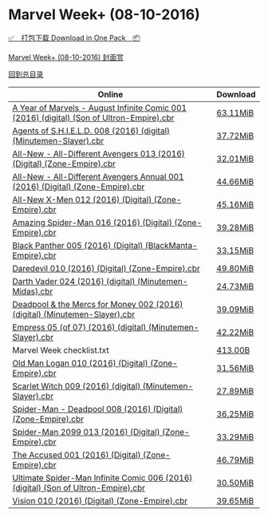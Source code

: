 # Marvel Week+ (08-10-2016)

[✅&emsp;打包下载 Download in One Pack&emsp;📦](https://pan.baidu.com/s/1geDowWb)

[Marvel Week+ (08-10-2016) 封面赏](/https://github.com/alicewish/markdown/blob/master/cover/Marvel-Week-08-10-2016-Covers.md)



[回到总目录](https://github.com/alicewish/markdown/blob/master/Catalogs.md)



Online | Download
--- | ---
[A Year of Marvels - August Infinite Comic 001 (2016) (digital) (Son of Ultron-Empire).cbr](https://github.com/alicewish/markdown/blob/master/comic/A-Year-of-Marvels-August-Infinite-Comic-001-2016-digital-Son-of-Ultron-Empire-cbr.md) | [63.11MiB](https://pan.baidu.com/s/1geDowWb#list/path=%2FMarvel%20Week%202016%20Q3%2FMarvel%20Week%2B%20%2808-10-2016%29%2F%E3%82%A6%E3%82%A4%E3%82%B3%E3%82%B9%E3%82%AB%E3%82%BF%E3%82%AF%E3%82%A2%E3%82%B7%E3%82%A6%E3%82%AA%E3%82%B9%E3%82%B7%E3%82%B7%E3%82%A6%E3%82%AD%E3%82%B7%E3%82%A2%E3%82%AB%E3%82%AB%E3%82%A4%E3%82%B5%E3%82%BD%E3%82%BF%E3%82%AA%E3%82%BB%E3%82%BB%E3%82%AF%E3%82%B3%E3%82%AA%E3%82%B3%E3%82%A4&parentPath=%2FMarvel%20Week%202016%20Q3)
[Agents of S.H.I.E.L.D. 008 (2016) (digital) (Minutemen-Slayer).cbr](https://github.com/alicewish/markdown/blob/master/comic/Agents-of-S-H-I-E-L-D-008-2016-digital-Minutemen-Slayer-cbr.md) | [37.72MiB](https://pan.baidu.com/s/1geDowWb#list/path=%2FMarvel%20Week%202016%20Q3%2FMarvel%20Week%2B%20%2808-10-2016%29%2F%E3%82%B7%E3%82%AB%E3%82%B9%E3%82%BF%E3%82%AF%E3%82%BB%E3%82%AD%E3%82%B5%E3%82%AD%E3%82%B9%E3%82%B7%E3%82%B7%E3%82%B7%E3%82%BB%E3%82%B7%E3%82%AB%E3%82%A4%E3%82%B3%E3%82%B9%E3%82%AA%E3%82%A6%E3%82%BB%E3%82%B5%E3%82%B9%E3%82%B1%E3%82%A2%E3%82%BF%E3%82%AB%E3%82%BB%E3%82%AB%E3%82%BF%E3%82%AD&parentPath=%2FMarvel%20Week%202016%20Q3)
[All-New - All-Different Avengers 013 (2016) (Digital) (Zone-Empire).cbr](https://github.com/alicewish/markdown/blob/master/comic/All-New-All-Different-Avengers-013-2016-Digital-Zone-Empire-cbr.md) | [32.01MiB](https://pan.baidu.com/s/1geDowWb#list/path=%2FMarvel%20Week%202016%20Q3%2FMarvel%20Week%2B%20%2808-10-2016%29%2F%E3%82%A8%E3%82%AB%E3%82%AA%E3%82%A6%E3%82%B1%E3%82%AF%E3%82%AB%E3%82%B1%E3%82%A2%E3%82%A2%E3%82%AD%E3%82%B1%E3%82%B9%E3%82%A8%E3%82%B7%E3%82%B7%E3%82%BD%E3%82%B9%E3%82%A4%E3%82%A2%E3%82%BD%E3%82%AD%E3%82%B1%E3%82%B1%E3%82%AA%E3%82%A2%E3%82%BD%E3%82%BB%E3%82%B1%E3%82%B3%E3%82%BF%E3%82%B7&parentPath=%2FMarvel%20Week%202016%20Q3)
[All-New - All-Different Avengers Annual 001 (2016) (Digital) (Zone-Empire).cbr](https://github.com/alicewish/markdown/blob/master/comic/All-New-All-Different-Avengers-Annual-001-2016-Digital-Zone-Empire-cbr.md) | [44.66MiB](https://pan.baidu.com/s/1geDowWb#list/path=%2FMarvel%20Week%202016%20Q3%2FMarvel%20Week%2B%20%2808-10-2016%29%2F%E3%82%AD%E3%82%A2%E3%82%AF%E3%82%B7%E3%82%AD%E3%82%A2%E3%82%AB%E3%82%B3%E3%82%BF%E3%82%B3%E3%82%B1%E3%82%AA%E3%82%A8%E3%82%AB%E3%82%BB%E3%82%BB%E3%82%BB%E3%82%B5%E3%82%B5%E3%82%B3%E3%82%A6%E3%82%A2%E3%82%B1%E3%82%A2%E3%82%BB%E3%82%AD%E3%82%BB%E3%82%B7%E3%82%AF%E3%82%B7%E3%82%B9%E3%82%B3&parentPath=%2FMarvel%20Week%202016%20Q3)
[All-New X-Men 012 (2016) (Digital) (Zone-Empire).cbr](https://github.com/alicewish/markdown/blob/master/comic/All-New-X-Men-012-2016-Digital-Zone-Empire-cbr.md) | [45.16MiB](https://pan.baidu.com/s/1geDowWb#list/path=%2FMarvel%20Week%202016%20Q3%2FMarvel%20Week%2B%20%2808-10-2016%29%2F%E3%82%B1%E3%82%AB%E3%82%B1%E3%82%BB%E3%82%B9%E3%82%AB%E3%82%AD%E3%82%AA%E3%82%BD%E3%82%B1%E3%82%B1%E3%82%A6%E3%82%AA%E3%82%BF%E3%82%A4%E3%82%A2%E3%82%AB%E3%82%AF%E3%82%AF%E3%82%BD%E3%82%B5%E3%82%B1%E3%82%A4%E3%82%A8%E3%82%A4%E3%82%AA%E3%82%B3%E3%82%A6%E3%82%BF%E3%82%A2%E3%82%BD%E3%82%B7&parentPath=%2FMarvel%20Week%202016%20Q3)
[Amazing Spider-Man 016 (2016) (Digital) (Zone-Empire).cbr](https://github.com/alicewish/markdown/blob/master/comic/Amazing-Spider-Man-016-2016-Digital-Zone-Empire-cbr.md) | [39.28MiB](https://pan.baidu.com/s/1geDowWb#list/path=%2FMarvel%20Week%202016%20Q3%2FMarvel%20Week%2B%20%2808-10-2016%29%2F%E3%82%B3%E3%82%A8%E3%82%AA%E3%82%BD%E3%82%AA%E3%82%A6%E3%82%B7%E3%82%A6%E3%82%A2%E3%82%A4%E3%82%AF%E3%82%AB%E3%82%AF%E3%82%B5%E3%82%AA%E3%82%B1%E3%82%AB%E3%82%A8%E3%82%AA%E3%82%A4%E3%82%B5%E3%82%AB%E3%82%AB%E3%82%A4%E3%82%B9%E3%82%B3%E3%82%B1%E3%82%AA%E3%82%A2%E3%82%A2%E3%82%AD%E3%82%B7&parentPath=%2FMarvel%20Week%202016%20Q3)
[Black Panther 005 (2016) (Digital) (BlackManta-Empire).cbr](https://github.com/alicewish/markdown/blob/master/comic/Black-Panther-005-2016-Digital-BlackManta-Empire-cbr.md) | [33.15MiB](https://pan.baidu.com/s/1geDowWb#list/path=%2FMarvel%20Week%202016%20Q3%2FMarvel%20Week%2B%20%2808-10-2016%29%2F%E3%82%BF%E3%82%B7%E3%82%A4%E3%82%BF%E3%82%AF%E3%82%B1%E3%82%AA%E3%82%AA%E3%82%AF%E3%82%A2%E3%82%BF%E3%82%BF%E3%82%AF%E3%82%BB%E3%82%AA%E3%82%AD%E3%82%AB%E3%82%BF%E3%82%A6%E3%82%B1%E3%82%AB%E3%82%BF%E3%82%AF%E3%82%AA%E3%82%BB%E3%82%B1%E3%82%BF%E3%82%BD%E3%82%BB%E3%82%A6%E3%82%A2%E3%82%B7&parentPath=%2FMarvel%20Week%202016%20Q3)
[Daredevil 010 (2016) (Digital) (Zone-Empire).cbr](https://github.com/alicewish/markdown/blob/master/comic/Daredevil-010-2016-Digital-Zone-Empire-cbr.md) | [49.80MiB](https://pan.baidu.com/s/1geDowWb#list/path=%2FMarvel%20Week%202016%20Q3%2FMarvel%20Week%2B%20%2808-10-2016%29%2F%E3%82%A8%E3%82%BD%E3%82%B9%E3%82%A4%E3%82%AD%E3%82%B5%E3%82%A4%E3%82%A6%E3%82%B7%E3%82%A8%E3%82%A8%E3%82%A6%E3%82%A8%E3%82%B5%E3%82%B7%E3%82%A4%E3%82%A8%E3%82%A2%E3%82%BF%E3%82%BF%E3%82%B9%E3%82%B3%E3%82%A4%E3%82%B9%E3%82%AD%E3%82%B7%E3%82%A4%E3%82%B3%E3%82%A2%E3%82%A2%E3%82%A6%E3%82%A6&parentPath=%2FMarvel%20Week%202016%20Q3)
[Darth Vader 024 (2016) (digital) (Minutemen-Midas).cbr](https://github.com/alicewish/markdown/blob/master/comic/Darth-Vader-024-2016-digital-Minutemen-Midas-cbr.md) | [24.73MiB](https://pan.baidu.com/s/1geDowWb#list/path=%2FMarvel%20Week%202016%20Q3%2FMarvel%20Week%2B%20%2808-10-2016%29%2F%E3%82%A6%E3%82%B1%E3%82%A2%E3%82%B3%E3%82%AB%E3%82%BF%E3%82%BD%E3%82%BF%E3%82%A6%E3%82%BF%E3%82%A6%E3%82%BF%E3%82%BD%E3%82%AF%E3%82%B1%E3%82%AF%E3%82%B5%E3%82%B3%E3%82%B9%E3%82%A8%E3%82%A6%E3%82%AA%E3%82%B7%E3%82%A6%E3%82%B9%E3%82%B5%E3%82%A8%E3%82%A6%E3%82%BB%E3%82%A6%E3%82%A4%E3%82%AA&parentPath=%2FMarvel%20Week%202016%20Q3)
[Deadpool & the Mercs for Money 002 (2016) (digital) (Minutemen-Slayer).cbr](https://github.com/alicewish/markdown/blob/master/comic/Deadpool-Mercs-for-Money-002-2016-digital-Minutemen-Slayer-cbr.md) | [39.09MiB](https://pan.baidu.com/s/1geDowWb#list/path=%2FMarvel%20Week%202016%20Q3%2FMarvel%20Week%2B%20%2808-10-2016%29%2F%E3%82%B7%E3%82%A8%E3%82%B1%E3%82%B7%E3%82%AA%E3%82%A4%E3%82%A4%E3%82%BD%E3%82%B3%E3%82%AA%E3%82%A4%E3%82%B7%E3%82%B3%E3%82%B3%E3%82%BB%E3%82%AF%E3%82%BB%E3%82%B7%E3%82%A2%E3%82%A8%E3%82%A8%E3%82%AF%E3%82%B7%E3%82%B5%E3%82%B7%E3%82%BD%E3%82%BF%E3%82%B3%E3%82%A2%E3%82%AA%E3%82%A2%E3%82%BB&parentPath=%2FMarvel%20Week%202016%20Q3)
[Empress 05 (of 07) (2016) (digital) (Minutemen-Slayer).cbr](https://github.com/alicewish/markdown/blob/master/comic/Empress-05-of-07-2016-digital-Minutemen-Slayer-cbr.md) | [42.22MiB](https://pan.baidu.com/s/1geDowWb#list/path=%2FMarvel%20Week%202016%20Q3%2FMarvel%20Week%2B%20%2808-10-2016%29%2F%E3%82%B7%E3%82%B3%E3%82%B7%E3%82%AF%E3%82%AD%E3%82%B1%E3%82%B9%E3%82%AA%E3%82%BB%E3%82%AB%E3%82%BD%E3%82%AB%E3%82%AA%E3%82%AD%E3%82%B7%E3%82%B9%E3%82%AF%E3%82%B7%E3%82%B7%E3%82%AD%E3%82%BF%E3%82%B5%E3%82%A2%E3%82%A6%E3%82%B1%E3%82%BF%E3%82%AF%E3%82%AB%E3%82%B7%E3%82%AD%E3%82%A4%E3%82%B9&parentPath=%2FMarvel%20Week%202016%20Q3)
Marvel Week checklist.txt | [413.00B](https://pan.baidu.com/s/1geDowWb#list/path=%2FMarvel%20Week%202016%20Q3%2FMarvel%20Week%2B%20%2808-10-2016%29%2F%E3%82%BD%E3%82%A8%E3%82%A2%E3%82%BB%E3%82%B3%E3%82%BB%E3%82%BD%E3%82%B9%E3%82%BD%E3%82%AD%E3%82%B3%E3%82%AF%E3%82%B5%E3%82%B9%E3%82%A4%E3%82%B7%E3%82%B7%E3%82%A6%E3%82%B9%E3%82%B5%E3%82%A2%E3%82%BF%E3%82%BB%E3%82%B1%E3%82%A6%E3%82%AF%E3%82%B9%E3%82%B9%E3%82%BF%E3%82%B9%E3%82%B5%E3%82%B3&parentPath=%2FMarvel%20Week%202016%20Q3)
[Old Man Logan 010 (2016) (Digital) (Zone-Empire).cbr](https://github.com/alicewish/markdown/blob/master/comic/Old-Man-Logan-010-2016-Digital-Zone-Empire-cbr.md) | [31.56MiB](https://pan.baidu.com/s/1geDowWb#list/path=%2FMarvel%20Week%202016%20Q3%2FMarvel%20Week%2B%20%2808-10-2016%29%2F%E3%82%B5%E3%82%BD%E3%82%AB%E3%82%BB%E3%82%BF%E3%82%AB%E3%82%AA%E3%82%A6%E3%82%AF%E3%82%AA%E3%82%BD%E3%82%AA%E3%82%B7%E3%82%AD%E3%82%AB%E3%82%B7%E3%82%B3%E3%82%B3%E3%82%A4%E3%82%B3%E3%82%A8%E3%82%A4%E3%82%A2%E3%82%BB%E3%82%AD%E3%82%B1%E3%82%B3%E3%82%BB%E3%82%B1%E3%82%BD%E3%82%AF%E3%82%B5&parentPath=%2FMarvel%20Week%202016%20Q3)
[Scarlet Witch 009 (2016) (digital) (Minutemen-Slayer).cbr](https://github.com/alicewish/markdown/blob/master/comic/Scarlet-Witch-009-2016-digital-Minutemen-Slayer-cbr.md) | [27.89MiB](https://pan.baidu.com/s/1geDowWb#list/path=%2FMarvel%20Week%202016%20Q3%2FMarvel%20Week%2B%20%2808-10-2016%29%2F%E3%82%BD%E3%82%BD%E3%82%A2%E3%82%A6%E3%82%B5%E3%82%B3%E3%82%AB%E3%82%A4%E3%82%A8%E3%82%AB%E3%82%AD%E3%82%B5%E3%82%A4%E3%82%BF%E3%82%BB%E3%82%B3%E3%82%BF%E3%82%A4%E3%82%B5%E3%82%BD%E3%82%A6%E3%82%B1%E3%82%BB%E3%82%B5%E3%82%BB%E3%82%A6%E3%82%AA%E3%82%AF%E3%82%AB%E3%82%AA%E3%82%AB%E3%82%B5&parentPath=%2FMarvel%20Week%202016%20Q3)
[Spider-Man - Deadpool 008 (2016) (Digital) (Zone-Empire).cbr](https://github.com/alicewish/markdown/blob/master/comic/Spider-Man-Deadpool-008-2016-Digital-Zone-Empire-cbr.md) | [36.25MiB](https://pan.baidu.com/s/1geDowWb#list/path=%2FMarvel%20Week%202016%20Q3%2FMarvel%20Week%2B%20%2808-10-2016%29%2F%E3%82%B5%E3%82%AF%E3%82%B5%E3%82%B5%E3%82%B5%E3%82%A4%E3%82%BB%E3%82%AA%E3%82%B3%E3%82%B1%E3%82%BB%E3%82%BF%E3%82%BD%E3%82%B9%E3%82%A8%E3%82%A4%E3%82%AA%E3%82%AD%E3%82%A2%E3%82%BF%E3%82%BB%E3%82%A2%E3%82%BD%E3%82%BF%E3%82%B9%E3%82%BF%E3%82%AD%E3%82%A2%E3%82%BF%E3%82%AF%E3%82%A6%E3%82%B5&parentPath=%2FMarvel%20Week%202016%20Q3)
[Spider-Man 2099 013 (2016) (Digital) (Zone-Empire).cbr](https://github.com/alicewish/markdown/blob/master/comic/Spider-Man-2099-013-2016-Digital-Zone-Empire-cbr.md) | [33.29MiB](https://pan.baidu.com/s/1geDowWb#list/path=%2FMarvel%20Week%202016%20Q3%2FMarvel%20Week%2B%20%2808-10-2016%29%2F%E3%82%A8%E3%82%BF%E3%82%BB%E3%82%BF%E3%82%AD%E3%82%BD%E3%82%B9%E3%82%BF%E3%82%BF%E3%82%B1%E3%82%B1%E3%82%A2%E3%82%BD%E3%82%AD%E3%82%A2%E3%82%A4%E3%82%A2%E3%82%A2%E3%82%AF%E3%82%A2%E3%82%BF%E3%82%B9%E3%82%AA%E3%82%A8%E3%82%AF%E3%82%AB%E3%82%BB%E3%82%A2%E3%82%B5%E3%82%BD%E3%82%B3%E3%82%B9&parentPath=%2FMarvel%20Week%202016%20Q3)
[The Accused 001 (2016) (Digital) (Zone-Empire).cbr](https://github.com/alicewish/markdown/blob/master/comic/Accused-001-2016-Digital-Zone-Empire-cbr.md) | [46.79MiB](https://pan.baidu.com/s/1geDowWb#list/path=%2FMarvel%20Week%202016%20Q3%2FMarvel%20Week%2B%20%2808-10-2016%29%2F%E3%82%AF%E3%82%AD%E3%82%AB%E3%82%AD%E3%82%AD%E3%82%B1%E3%82%AB%E3%82%A8%E3%82%B7%E3%82%B5%E3%82%BB%E3%82%BF%E3%82%A6%E3%82%AF%E3%82%B7%E3%82%B5%E3%82%A8%E3%82%AF%E3%82%A4%E3%82%A6%E3%82%B3%E3%82%AD%E3%82%AF%E3%82%A8%E3%82%BB%E3%82%A8%E3%82%B3%E3%82%B5%E3%82%A2%E3%82%A4%E3%82%A6%E3%82%A6&parentPath=%2FMarvel%20Week%202016%20Q3)
[Ultimate Spider-Man Infinite Comic 006 (2016) (digital) (Son of Ultron-Empire).cbr](https://github.com/alicewish/markdown/blob/master/comic/Ultimate-Spider-Man-Infinite-Comic-006-2016-digital-Son-of-Ultron-Empire-cbr.md) | [30.50MiB](https://pan.baidu.com/s/1geDowWb#list/path=%2FMarvel%20Week%202016%20Q3%2FMarvel%20Week%2B%20%2808-10-2016%29%2F%E3%82%A2%E3%82%AA%E3%82%B7%E3%82%AF%E3%82%BD%E3%82%AD%E3%82%AF%E3%82%BD%E3%82%AD%E3%82%B7%E3%82%A2%E3%82%A4%E3%82%AB%E3%82%B3%E3%82%A2%E3%82%B9%E3%82%A4%E3%82%B3%E3%82%B1%E3%82%B1%E3%82%B7%E3%82%A6%E3%82%BF%E3%82%BF%E3%82%AF%E3%82%AA%E3%82%BF%E3%82%BF%E3%82%A6%E3%82%AF%E3%82%BD%E3%82%B3&parentPath=%2FMarvel%20Week%202016%20Q3)
[Vision 010 (2016) (Digital) (Zone-Empire).cbr](https://github.com/alicewish/markdown/blob/master/comic/Vision-010-2016-Digital-Zone-Empire-cbr.md) | [39.65MiB](https://pan.baidu.com/s/1geDowWb#list/path=%2FMarvel%20Week%202016%20Q3%2FMarvel%20Week%2B%20%2808-10-2016%29%2F%E3%82%A6%E3%82%B1%E3%82%B3%E3%82%B7%E3%82%AB%E3%82%A2%E3%82%BB%E3%82%A8%E3%82%BD%E3%82%B3%E3%82%A6%E3%82%BD%E3%82%AF%E3%82%A8%E3%82%AB%E3%82%A2%E3%82%A4%E3%82%AA%E3%82%B5%E3%82%A2%E3%82%BD%E3%82%B3%E3%82%BD%E3%82%BD%E3%82%B5%E3%82%BD%E3%82%B7%E3%82%B5%E3%82%A4%E3%82%AB%E3%82%A2%E3%82%BF&parentPath=%2FMarvel%20Week%202016%20Q3)